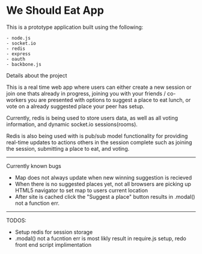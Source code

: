 We Should Eat App
======================

This is a prototype application built using the following:

	- node.js
	- socket.io
	- redis
	- express
	- oauth
	- backbone.js

Details about the project
	
This is a real time web app where users can either create a new session or join one thats already in progress, joining you with your friends / co-workers you are presented with options to suggest a place to eat lunch, or vote on a already suggested place your peer has setup.

Currently, redis is being used to store users data, as well as all voting information, and dynamic socket.io sessions(rooms).

Redis is also being used with is pub/sub model functionality for providing real-time updates to actions others in the session complete such as joining the session, submitting a place to eat, and voting.

------------------------------------------------------------------------------
Currently known bugs

- Map does not always update when new winning suggestion is recieved
- When there is no suggested places yet, not all browsers are picking up HTML5 navigator to set map to users current location
- After site is cached click the "Suggest a place" button results in .modal() not a function err.

------------------------------------------------------------------------------
TODOS:

- Setup redis for session storage
- .modal() not a fucntion err is most likly result in require.js setup, redo front end script implimentation